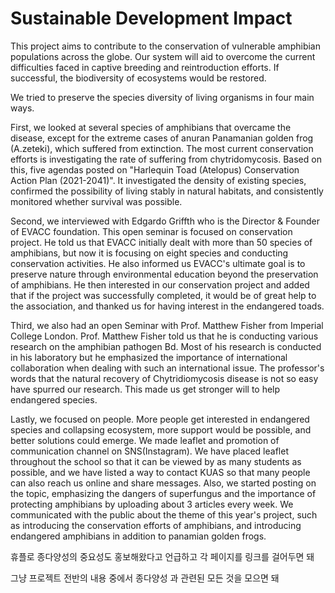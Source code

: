 # Sustainable Development Impact

This project aims to contribute to the conservation of vulnerable amphibian populations across the globe. Our system will aid to overcome the current difficulties faced in captive breeding and reintroduction efforts. If successful, the biodiversity of ecosystems would be restored.

We tried to preserve the species diversity of living organisms in four main ways.

First, we looked at several species of amphibians that overcame the disease, except for the extreme cases of anuran Panamanian golden frog (A.zeteki), which suffered from extinction. The most current conservation efforts is investigating the rate of suffering from chytridomycosis. Based on this, five agendas posted on "Harlequin Toad (Atelopus) Conservation Action Plan (2021-2041)". It investigated the density of existing species, confirmed the possibility of living stably in natural habitats, and consistently monitored whether survival was possible.

Second, we interviewed with Edgardo Griffth who is the Director & Founder of EVACC foundation. This open seminar is focused on conservation project. He told us that EVACC initially dealt with more than 50 species of amphibians, but now it is focusing on eight species and conducting conservation activities. He also informed us EVACC's ultimate goal is to preserve nature through environmental education beyond the preservation of amphibians. He then interested in our conservation project and added that if the project was successfully completed, it would be of great help to the association, and thanked us for having interest in the endangered toads.

Third, we also had an open Seminar with Prof. Matthew Fisher from Imperial College London. Prof. Matthew Fisher told us that he is conducting various research on the amphibian pathogen Bd. Most of his research is conducted in his laboratory but he emphasized the importance of international collaboration when dealing with such an international issue. The professor's words that the natural recovery of Chytridiomycosis disease is not so easy have spurred our research. This made us get stronger will to help endangered species.

Lastly, we focused on people. More people get interested in endangered species and collapsing ecosystem, more support would be possible, and better solutions could emerge. We made leaflet and promotion of communication channel on SNS(Instagram). We have placed leaflet throughout the school so that it can be viewed by as many students as possible, and we have listed a way to contact KUAS so that many people can also reach us online and share messages. Also, we started posting on the topic, emphasizing the dangers of superfungus and the importance of protecting amphibians by uploading about 3 articles every week. We communicated with the public about the theme of this year's project, such as introducing the conservation efforts of amphibians, and introducing endangered amphibians in addition to panamian golden frogs.

휴플로 종다양성의 중요성도 홍보해왔다고 언급하고 각 페이지를 링크를 걸어두면 돼

그냥 프로젝트 전반의 내용 중에서 종다양성 과 관련된 모든 것을 모으면 돼
